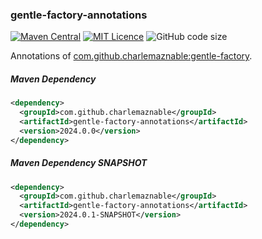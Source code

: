 ### gentle-factory-annotations

[![Maven Central](https://maven-badges.herokuapp.com/maven-central/com.github.charlemaznable/gentle-factory-annotations/badge.svg)](https://maven-badges.herokuapp.com/maven-central/com.github.charlemaznable/gentle-factory-annotations/)
[![MIT Licence](https://badges.frapsoft.com/os/mit/mit.svg?v=103)](https://opensource.org/licenses/mit-license.php)
![GitHub code size](https://img.shields.io/github/languages/code-size/CharLemAznable/gentle-factory-annotations)

Annotations of [com.github.charlemaznable:gentle-factory](https://github.com/CharLemAznable/gentle-factory).

##### Maven Dependency

```xml
<dependency>
  <groupId>com.github.charlemaznable</groupId>
  <artifactId>gentle-factory-annotations</artifactId>
  <version>2024.0.0</version>
</dependency>
```

##### Maven Dependency SNAPSHOT

```xml
<dependency>
  <groupId>com.github.charlemaznable</groupId>
  <artifactId>gentle-factory-annotations</artifactId>
  <version>2024.0.1-SNAPSHOT</version>
</dependency>
```

